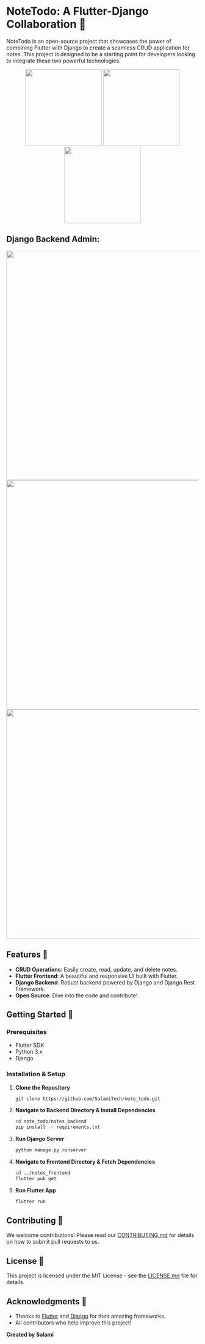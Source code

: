 # NoteTodo: A Flutter-Django Collaboration 📝

NoteTodo is an open-source project that showcases the power of combining Flutter with Django to create a seamless CRUD application for notes. This project is designed to be a starting point for developers looking to integrate these two powerful technologies.

<p align="center">
  <img src="https://github.com/SalamiTech/note_todo/assets/92346444/c763af9e-5834-495d-a91e-41afdbb79a8f" width="200">
  <img src="https://github.com/SalamiTech/note_todo/assets/92346444/708a5a9c-c969-44b7-88d5-77de46a07a48" width="200">
  <img src="https://github.com/SalamiTech/note_todo/assets/92346444/c2b50c4d-a67a-4df5-8dd5-150e2d8f3ccc" width="200">
</p>

## Django Backend Admin:

<p align="center">
  <img src="https://github.com/SalamiTech/note_todo/assets/92346444/8800d484-6eb3-406c-82cf-478a1abf26f7" width="600">
  <img src="https://github.com/SalamiTech/note_todo/assets/92346444/1fe41ac6-af3a-4d2e-a33c-34536702d87e" width="600">
  <img src="https://github.com/SalamiTech/note_todo/assets/92346444/b763dc1e-262a-4bbb-9dbc-817251fad8f9" width="600">
</p>

## Features 🌟

- **CRUD Operations**: Easily create, read, update, and delete notes.
- **Flutter Frontend**: A beautiful and responsive UI built with Flutter.
- **Django Backend**: Robust backend powered by Django and Django Rest Framework.
- **Open Source**: Dive into the code and contribute!

## Getting Started 🚀

### Prerequisites

- Flutter SDK
- Python 3.x
- Django

### Installation & Setup

1. **Clone the Repository**
   ```sh
   git clone https://github.com/SalamiTech/note_todo.git
   ```

2. **Navigate to Backend Directory & Install Dependencies**
   ```sh
   cd note_todo/notes_backend
   pip install -r requirements.txt
   ```

3. **Run Django Server**
   ```sh
   python manage.py runserver
   ```

4. **Navigate to Frontend Directory & Fetch Dependencies**
   ```sh
   cd ../notes_frontend
   flutter pub get
   ```

5. **Run Flutter App**
   ```sh
   flutter run
   ```

## Contributing 🤝

We welcome contributions! Please read our [CONTRIBUTING.md](CONTRIBUTING.md) for details on how to submit pull requests to us.

## License 📄

This project is licensed under the MIT License - see the [LICENSE.md](LICENSE.md) file for details.

## Acknowledgments 🙏

- Thanks to [Flutter](https://flutter.dev/) and [Django](https://www.djangoproject.com/) for their amazing frameworks.
- All contributors who help improve this project!

**Created by Salami**
